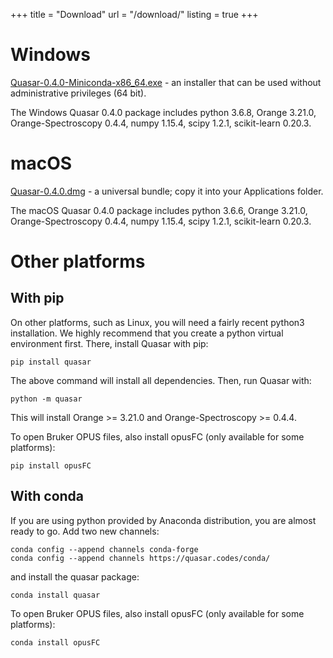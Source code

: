 +++
title = "Download"
url = "/download/"
listing = true
+++

Windows
=======

[Quasar-0.4.0-Miniconda-x86_64.exe](https://download.biolab.si/download/files/quasar/Quasar-0.4.0-Miniconda-x86_64.exe) - an
installer that can be used without administrative privileges (64 bit).

The Windows Quasar 0.4.0 package includes python 3.6.8,
Orange 3.21.0, Orange-Spectroscopy 0.4.4, numpy 1.15.4,
scipy 1.2.1, scikit-learn 0.20.3.

macOS
=====

[Quasar-0.4.0.dmg](https://download.biolab.si/download/files/quasar/Quasar-0.4.0.dmg) - a universal
bundle; copy it into your Applications folder.

The macOS Quasar 0.4.0 package includes python 3.6.6,
Orange 3.21.0, Orange-Spectroscopy 0.4.4, numpy 1.15.4,
scipy 1.2.1, scikit-learn 0.20.3.

Other platforms
===============

With pip
--------

On other platforms, such as Linux, you will need a fairly recent python3 installation.
We highly recommend that you create a python virtual environment first. 
There, install Quasar with pip:

    pip install quasar
    
The above command will install all dependencies. Then, run Quasar with:

    python -m quasar

This will install Orange >= 3.21.0 and Orange-Spectroscopy >= 0.4.4.

To open Bruker OPUS files, also install opusFC (only available for some platforms):

    pip install opusFC

With conda
----------

If you are using python provided by Anaconda distribution, you are almost ready to go.
Add two new channels:

    conda config --append channels conda-forge
    conda config --append channels https://quasar.codes/conda/

and install the quasar package:

    conda install quasar

To open Bruker OPUS files, also install opusFC (only available for some platforms):

    conda install opusFC
